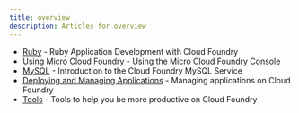 ```yaml
---
title: overview
description: Articles for overview
---
```


* [Ruby](/frameworks/ruby/ruby.html) - Ruby Application Development with Cloud Foundry
* [Using Micro Cloud Foundry](/infrastructure/micro/using-mcf.html) - Using the Micro Cloud Foundry Console
* [MySQL](/services/mysql/mysql.html) - Introduction to the Cloud Foundry MySQL Service
* [Deploying and Managing Applications](/tools/deploying-apps.html) - Managing applications on Cloud Foundry
* [Tools](/tools/tools-overview.html) - Tools to help you be more productive on Cloud Foundry
